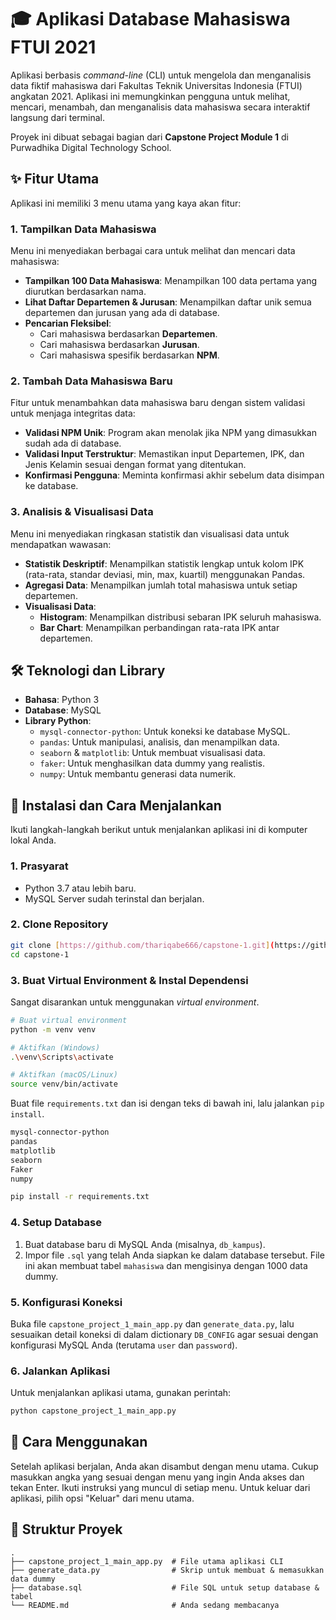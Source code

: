 # 🎓 Aplikasi Database Mahasiswa FTUI 2021

Aplikasi berbasis *command-line* (CLI) untuk mengelola dan menganalisis data fiktif mahasiswa dari Fakultas Teknik Universitas Indonesia (FTUI) angkatan 2021. Aplikasi ini memungkinkan pengguna untuk melihat, mencari, menambah, dan menganalisis data mahasiswa secara interaktif langsung dari terminal.

Proyek ini dibuat sebagai bagian dari **Capstone Project Module 1** di Purwadhika Digital Technology School.


## ✨ Fitur Utama

Aplikasi ini memiliki 3 menu utama yang kaya akan fitur:

### 1. Tampilkan Data Mahasiswa
Menu ini menyediakan berbagai cara untuk melihat dan mencari data mahasiswa:
* **Tampilkan 100 Data Mahasiswa**: Menampilkan 100 data pertama yang diurutkan berdasarkan nama.
* **Lihat Daftar Departemen & Jurusan**: Menampilkan daftar unik semua departemen dan jurusan yang ada di database.
* **Pencarian Fleksibel**:
    * Cari mahasiswa berdasarkan **Departemen**.
    * Cari mahasiswa berdasarkan **Jurusan**.
    * Cari mahasiswa spesifik berdasarkan **NPM**.

### 2. Tambah Data Mahasiswa Baru
Fitur untuk menambahkan data mahasiswa baru dengan sistem validasi untuk menjaga integritas data:
* **Validasi NPM Unik**: Program akan menolak jika NPM yang dimasukkan sudah ada di database.
* **Validasi Input Terstruktur**: Memastikan input Departemen, IPK, dan Jenis Kelamin sesuai dengan format yang ditentukan.
* **Konfirmasi Pengguna**: Meminta konfirmasi akhir sebelum data disimpan ke database.

### 3. Analisis & Visualisasi Data
Menu ini menyediakan ringkasan statistik dan visualisasi data untuk mendapatkan wawasan:
* **Statistik Deskriptif**: Menampilkan statistik lengkap untuk kolom IPK (rata-rata, standar deviasi, min, max, kuartil) menggunakan Pandas.
* **Agregasi Data**: Menampilkan jumlah total mahasiswa untuk setiap departemen.
* **Visualisasi Data**:
    * **Histogram**: Menampilkan distribusi sebaran IPK seluruh mahasiswa.
    * **Bar Chart**: Menampilkan perbandingan rata-rata IPK antar departemen.

## 🛠️ Teknologi dan Library

* **Bahasa**: Python 3
* **Database**: MySQL
* **Library Python**:
    * `mysql-connector-python`: Untuk koneksi ke database MySQL.
    * `pandas`: Untuk manipulasi, analisis, dan menampilkan data.
    * `seaborn` & `matplotlib`: Untuk membuat visualisasi data.
    * `faker`: Untuk menghasilkan data dummy yang realistis.
    * `numpy`: Untuk membantu generasi data numerik.

## 🚀 Instalasi dan Cara Menjalankan

Ikuti langkah-langkah berikut untuk menjalankan aplikasi ini di komputer lokal Anda.

### 1. Prasyarat
* Python 3.7 atau lebih baru.
* MySQL Server sudah terinstal dan berjalan.

### 2. Clone Repository
```bash
git clone [https://github.com/thariqabe666/capstone-1.git](https://github.com/thariqabe666/capstone-1.git)
cd capstone-1
```

### 3. Buat Virtual Environment & Instal Dependensi
Sangat disarankan untuk menggunakan *virtual environment*.

```bash
# Buat virtual environment
python -m venv venv

# Aktifkan (Windows)
.\venv\Scripts\activate

# Aktifkan (macOS/Linux)
source venv/bin/activate
```
Buat file `requirements.txt` dan isi dengan teks di bawah ini, lalu jalankan `pip install`.
```txt
mysql-connector-python
pandas
matplotlib
seaborn
Faker
numpy
```
```bash
pip install -r requirements.txt
```

### 4. Setup Database
1.  Buat database baru di MySQL Anda (misalnya, `db_kampus`).
2.  Impor file `.sql` yang telah Anda siapkan ke dalam database tersebut. File ini akan membuat tabel `mahasiswa` dan mengisinya dengan 1000 data dummy.

### 5. Konfigurasi Koneksi
Buka file `capstone_project_1_main_app.py` dan `generate_data.py`, lalu sesuaikan detail koneksi di dalam dictionary `DB_CONFIG` agar sesuai dengan konfigurasi MySQL Anda (terutama `user` dan `password`).

### 6. Jalankan Aplikasi
Untuk menjalankan aplikasi utama, gunakan perintah:
```bash
python capstone_project_1_main_app.py
```

## 📖 Cara Menggunakan
Setelah aplikasi berjalan, Anda akan disambut dengan menu utama. Cukup masukkan angka yang sesuai dengan menu yang ingin Anda akses dan tekan Enter. Ikuti instruksi yang muncul di setiap menu. Untuk keluar dari aplikasi, pilih opsi "Keluar" dari menu utama.

## 📂 Struktur Proyek
```
.
├── capstone_project_1_main_app.py  # File utama aplikasi CLI
├── generate_data.py                # Skrip untuk membuat & memasukkan data dummy
├── database.sql                    # File SQL untuk setup database & tabel
└── README.md                       # Anda sedang membacanya
```
